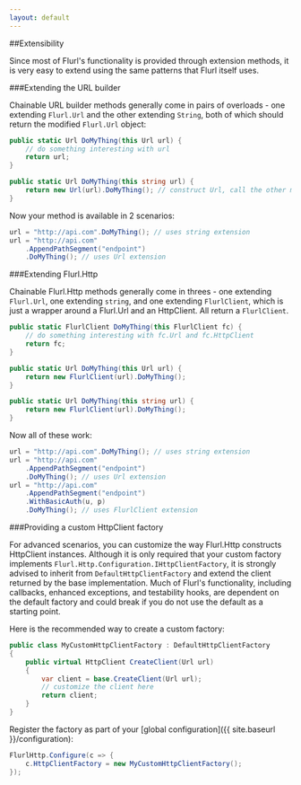 ```yaml
---
layout: default
---
```


##Extensibility

Since most of Flurl's functionality is provided through extension methods, it is very easy to extend using the same patterns that Flurl itself uses.

###Extending the URL builder

Chainable URL builder methods generally come in pairs of overloads - one extending `Flurl.Url` and the other extending `String`, both of which should return the modified `Flurl.Url` object:

````c#
public static Url DoMyThing(this Url url) {
    // do something interesting with url
    return url;
}

public static Url DoMyThing(this string url) {
    return new Url(url).DoMyThing(); // construct Url, call the other method
}
````

Now your method is available in 2 scenarios:

````c#
url = "http://api.com".DoMyThing(); // uses string extension
url = "http://api.com"
    .AppendPathSegment("endpoint")
    .DoMyThing(); // uses Url extension
````

###Extending Flurl.Http

Chainable Flurl.Http methods generally come in threes - one extending `Flurl.Url`, one extending `string`, and one extending `FlurlClient`, which is just a wrapper around a Flurl.Url and an HttpClient. All return a `FlurlClient`.

````c#
public static FlurlClient DoMyThing(this FlurlClient fc) {
    // do something interesting with fc.Url and fc.HttpClient
    return fc;
}

public static Url DoMyThing(this Url url) {
    return new FlurlClient(url).DoMyThing();
}

public static Url DoMyThing(this string url) {
    return new FlurlClient(url).DoMyThing();
}
````

Now all of these work:

````c#
url = "http://api.com".DoMyThing(); // uses string extension
url = "http://api.com"
    .AppendPathSegment("endpoint")
    .DoMyThing(); // uses Url extension
url = "http://api.com"
    .AppendPathSegment("endpoint")
    .WithBasicAuth(u, p)
    .DoMyThing(); // uses FlurlClient extension
````

###Providing a custom HttpClient factory

For advanced scenarios, you can customize the way Flurl.Http constructs HttpClient instances. Although it is only required that your custom factory implements `Flurl.Http.Configuration.IHttpClientFactory`, it is strongly advised to inherit from `DefaultHttpClientFactory` and extend the client returned by the base implementation. Much of Flurl's functionality, including callbacks, enhanced exceptions, and testability hooks, are dependent on the default factory and could break if you do not use the default as a starting point.

Here is the recommended way to create a custom factory:

````c#
public class MyCustomHttpClientFactory : DefaultHttpClientFactory
{
    public virtual HttpClient CreateClient(Url url)
    {
    	var client = base.CreateClient(Url url);
        // customize the client here
        return client;
    }
}
````

Register the factory as part of your [global configuration]({{ site.baseurl }}/configuration):

````c#
FlurlHttp.Configure(c => {
    c.HttpClientFactory = new MyCustomHttpClientFactory();
});
````
